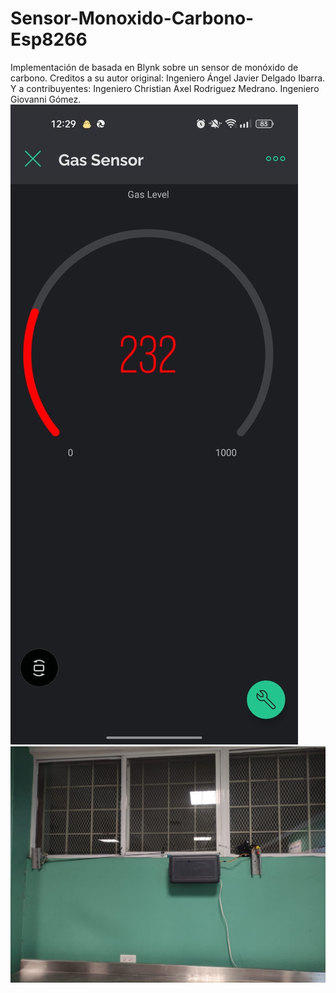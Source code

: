 # Sensor-Monoxido-Carbono-Esp8266
Implementación de basada en Blynk sobre un sensor de monóxido de carbono.
Creditos a su autor original: Ingeniero Ángel Javier Delgado Ibarra.
Y a contribuyentes:
Ingeniero Christian Axel Rodriguez Medrano.
Ingeniero Giovanni Gómez.
![Imagen aluciva a la aplicación](Arduino/Sensor-Monoxido-Carbono-Esp8266/Screenshots/appBlynk.jpeg )
![Instalación fisica del sistema](Arduino/Sensor-Monoxido-Carbono-Esp8266/Screenshots/instalacionFisica.jpeg)
